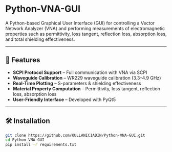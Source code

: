 # Python-VNA-GUI

A Python-based Graphical User Interface (GUI) for controlling a Vector Network Analyzer (VNA) and performing measurements of electromagnetic properties such as permittivity, loss tangent, reflection loss, absorption loss, and total shielding effectiveness.

---

## 📌 Features
- **SCPI Protocol Support** – Full communication with VNA via SCPI
- **Waveguide Calibration** – WR229 waveguide calibration (3.3–4.9 GHz)
- **Real-Time Plotting** – S-parameters & shielding effectiveness
- **Material Property Computation** – Permittivity, loss tangent, reflection loss, absorption loss
- **User-Friendly Interface** – Developed with PyQt5

---

## 🛠 Installation
```bash
git clone https://github.com/KULLANICIADIN/Python-VNA-GUI.git
cd Python-VNA-GUI
pip install -r requirements.txt
